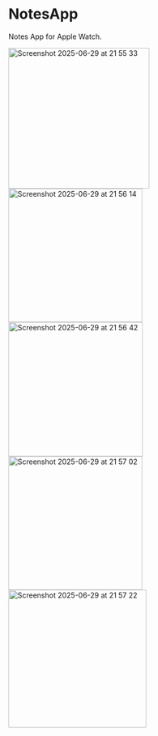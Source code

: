 # NotesApp
Notes App for Apple Watch.



<img width="278" alt="Screenshot 2025-06-29 at 21 55 33" src="https://github.com/user-attachments/assets/761af97a-f770-4873-bf79-c0b94ae22dc2" />
<img width="264" alt="Screenshot 2025-06-29 at 21 56 14" src="https://github.com/user-attachments/assets/efc3772e-b924-4a5b-b7f2-eb54846fb54f" />
<img width="265" alt="Screenshot 2025-06-29 at 21 56 42" src="https://github.com/user-attachments/assets/535c707c-53b8-480a-b7c5-54d9c4fa76d3" />
<img width="264" alt="Screenshot 2025-06-29 at 21 57 02" src="https://github.com/user-attachments/assets/1ee066bc-71b5-44f0-8fee-a3825d4dac4d" />
<img width="272" alt="Screenshot 2025-06-29 at 21 57 22" src="https://github.com/user-attachments/assets/92dd6e80-f2ac-4a55-a2ce-821525c92f74" />
